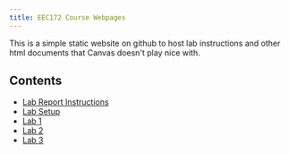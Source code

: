 ```yaml
---
title: EEC172 Course Webpages
---
```


This is a simple static website on github to host lab instructions and other 
html documents that Canvas doesn't play nice with.

## Contents

- [Lab Report Instructions](labs/lab-report.html)
- [Lab Setup](labs/lab-setup.html)
- [Lab 1](labs/lab1.html)
- [Lab 2](labs/lab2.html)
- [Lab 3](labs/lab3.html)
<!--- [Lab 4](labs/lab4.html)h
- [Final-project](labs/final-project.html)
-->